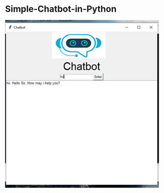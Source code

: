 # Simple-Chatbot-in-Python

<p align="center">
  <img  src="Screenshot (98).png" alt="Simple Chatbot">
</p>
